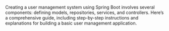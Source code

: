 Creating a user management system using Spring Boot involves several components: defining models, repositories, services, and controllers. Here’s a comprehensive guide, including step-by-step instructions and explanations for building a basic user management application.
